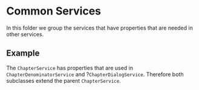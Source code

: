 # Common Services

In this folder we group the services that have properties that are needed in other services.

## Example

The `ChapterService` has properties that are used in `ChapterDenominatorService` and ?`ChapterDialogService`. Therefore both subclasses extend the parent `ChapterService`.
